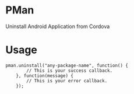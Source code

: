 # PMan
Uninstall Android Application from Cordova

# Usage
```
pman.uninstall("any-package-name", function() {
        // This is your success callback.
    }, function(message) {
        // This is your error callback.
    });
```
